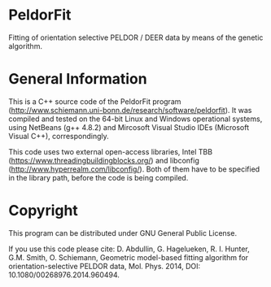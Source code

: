 PeldorFit
=========

Fitting of orientation selective PELDOR / DEER data by means of the genetic algorithm.

General Information
=========
This is a C++ source code of the PeldorFit program (http://www.schiemann.uni-bonn.de/research/software/peldorfit). It was compiled and tested on the 64-bit Linux and Windows operational systems, using NetBeans (g++ 4.8.2) and Mircosoft Visual Studio IDEs (Microsoft Visual C++), correspondingly.

This code uses two external open-access libraries, Intel TBB (https://www.threadingbuildingblocks.org/) and libconfig (http://www.hyperrealm.com/libconfig/). Both of them have to be specified in the library path, before the code is being compiled.

Copyright
=========
This program can be distributed under GNU General Public License.

If you use this code please cite:
D. Abdullin, G. Hagelueken, R. I. Hunter, G.M. Smith, O. Schiemann, Geometric model-based fitting algorithm for orientation-selective PELDOR data, Mol. Phys. 2014, DOI: 10.1080/00268976.2014.960494.
